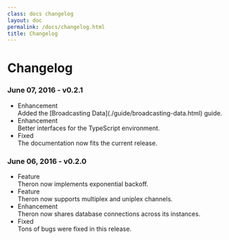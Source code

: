 ```yaml
---
class: docs changelog
layout: doc
permalink: /docs/changelog.html
title: Changelog
---
```


# Changelog

### June 07, 2016 - v0.2.1

- <div class="label feature">Enhancement</div> Added the [Broadcasting Data](./guide/broadcasting-data.html) guide.

- <div class="label feature">Enhancement</div> Better interfaces for the TypeScript environment.

- <div class="label fixed">Fixed</div> The documentation now fits the current release.

### June 06, 2016 - v0.2.0

- <div class="label feature">Feature</div> Theron now implements exponential backoff.

- <div class="label feature">Feature</div> Theron now supports multiplex and uniplex channels.

- <div class="label feature">Enhancement</div> Theron now shares database connections across its instances.

- <div class="label fixed">Fixed</div> Tons of bugs were fixed in this release.

